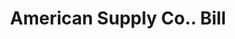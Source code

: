 ---
doi: 10.7916/D83F61QJ
date_other: '1895'
date_other_textual: '1895'
form: printed ephemera
genre:
- Invoices
name:
- American Supply Co.
object_in_context_url: https://biggert.cul.columbia.edu/items/view/ave_biggert_00493
subject_hierarchical_geographic:
- New Bedford, Massachusetts, United States
subject_name:
- American Supply Co.
title: American Supply Co.. Bill
sort_title: American Supply Co.. Bill
call_number: ave_biggert_00493
coordinates:
- 41.63611111111111,-70.93472222222222
pid: ave_biggert_00493
identifiers: ave_biggert_00493
thumbnail: https://derivativo-2.library.columbia.edu/iiif/2/ldpd:343845/full/!256,256/0/native.jpg
permalink: /biggert/ave_biggert_00493/
layout: iiif-image-page
---